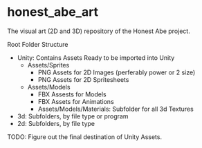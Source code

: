 # honest_abe_art
The visual art (2D and 3D) repository of the Honest Abe project.

Root Folder Structure
- Unity: Contains Assets Ready to be imported into Unity
  - Assets/Sprites
    - PNG Assets for 2D Images (perferably power or 2 size)
    - PNG Assets for 2D Spritesheets
  - Assets/Models
    - FBX Assests for Models
    - FBX Assets for Animations
    - Assets/Models/Materials: Subfolder for all 3d Textures
- 3d: Subfolders, by file type or program
- 2d: Subfolders, by file type

TODO: Figure out the final destination of Unity Assets.
